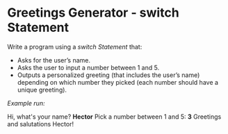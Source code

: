 # Greetings Generator - switch Statement

Write a program using a *switch Statement* that:
- Asks for the user’s name.
- Asks the user to input a number between 1 and 5.
- Outputs a personalized greeting (that includes the user’s name) depending on which number they picked (each number should have a unique greeting).

_Example run:_
 
Hi, what's your name? __Hector__
Pick a number between 1 and 5: **3**
Greetings and salutations Hector!
